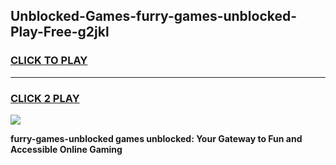 
## Unblocked-Games-furry-games-unblocked-Play-Free-g2jkl
<h3>
<a href="https://premium76.site?title=furry-games-unblocked&ref=10A">CLICK TO PLAY</a></h3>
<hr>

<h3>
<a href="https://premium76.site?title=furry-games-unblocked&ref=10A">CLICK 2 PLAY</a>
  
</h3>

<a href="https://premium76.site?title=furry-games-unblocked&ref=10A"><img src="https://clearcache.store/games.png"></a>


**furry-games-unblocked games unblocked: Your Gateway to Fun and Accessible Online Gaming**

